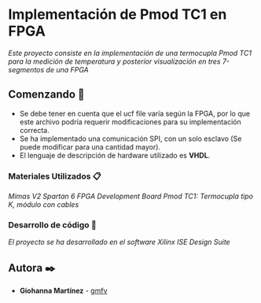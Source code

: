# Implementación de Pmod TC1 en FPGA

_Este proyecto consiste en la implementación de una termocupla Pmod TC1 para la medición de temperatura y posterior visualización en tres 7-segmentos de una FPGA_

## Comenzando 🚀

* Se debe tener en cuenta que el ucf file varía según la FPGA, por lo que este archivo podría requerir modificaciones para su implementación correcta.
* Se ha implementado una comunicación SPI, con un solo esclavo (Se puede modificar para una cantidad mayor).
* El lenguaje de descripción de hardware utilizado es **VHDL**.


### Materiales Utilizados 📋

_Mimas V2 Spartan 6 FPGA Development Board_
_Pmod TC1: Termocupla tipo K, módulo con cables_

### Desarrollo de código 🔧

_El proyecto se ha desarrollado en el software Xilinx ISE Design Suite_

## Autora ✒️

* **Giohanna Martínez** - [gmfv](https://github.com/gmfv)

